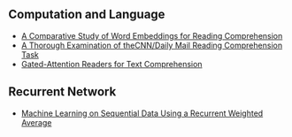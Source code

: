 ## Computation and Language

- [A Comparative Study of Word Embeddings for Reading Comprehension](https://arxiv.org/pdf/1703.00993.pdf)
- [A Thorough Examination of theCNN/Daily Mail Reading Comprehension Task](https://arxiv.org/pdf/1606.02858.pdf)
- [Gated-Attention Readers for Text Comprehension](https://arxiv.org/pdf/1606.01549.pdf)

## Recurrent Network

- [Machine Learning on Sequential Data Using a Recurrent Weighted Average](https://arxiv.org/pdf/1703.01253.pdf)
